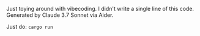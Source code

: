 Just toying around with vibecoding.
I didn't write a single line of this code.
Generated by Claude 3.7 Sonnet via Aider.

Just do: `cargo run`
